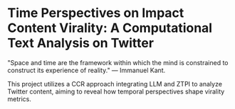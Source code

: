# Time Perspectives on Impact Content Virality: A Computational Text Analysis on Twitter

"Space and time are the framework within which the mind is constrained to construct its experience of reality." 
— Immanuel Kant.

This project utilizes a CCR approach integrating LLM and ZTPI to analyze Twitter content, aiming to reveal how temporal perspectives shape virality metrics.
